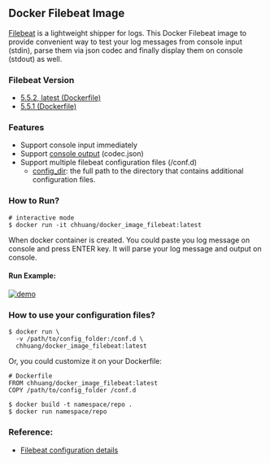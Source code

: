 ## Docker Filebeat Image

[Filebeat](https://www.elastic.co/products/beats/filebeat) is a lightweight shipper for logs. This Docker Filebeat image to provide convenient way to test your log messages from console input (stdin), parse them via json codec and finally display them on console (stdout) as well.

### Filebeat Version
* [5.5.2, latest (Dockerfile)](https://github.com/chhuang0123/docker_image_filebeat/blob/master/5.5.1/Dockerfile)
* [5.5.1 (Dockerfile)](https://github.com/chhuang0123/docker_image_filebeat/blob/master/5.5.1/Dockerfile)

### Features
* Support console input immediately
* Support [console output](https://www.elastic.co/guide/en/beats/filebeat/current/console-output.html) (codec.json)
* Support multiple filebeat configuration files (/conf.d)
    * [config_dir](https://www.elastic.co/guide/en/beats/filebeat/current/configuration-global-options.html): the full path to the directory that contains additional configuration files.

### How to Run?

```
# interactive mode
$ docker run -it chhuang/docker_image_filebeat:latest

```

When docker container is created. You could paste you log message on console and press ENTER key. It will parse your log message and output on console.

#### Run Example:
[![demo](https://asciinema.org/a/pcRpowA31CN4TgjFVBZiVPMvG.png)](https://asciinema.org/a/pcRpowA31CN4TgjFVBZiVPMvG?autoplay=1)

### How to use your configuration files?

```
$ docker run \
  -v /path/to/config_folder:/conf.d \
  chhuang/docker_image_filebeat:latest
```

Or, you could customize it on your Dockerfile:

```
# Dockerfile
FROM chhuang/docker_image_filebeat:latest
COPY /path/to/config_folder /conf.d

$ docker build -t namespace/repo .
$ docker run namespace/repo

```


### Reference:
* [Filebeat configuration details](https://www.elastic.co/guide/en/beats/filebeat/current/filebeat-configuration-details.html)

